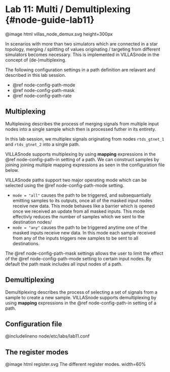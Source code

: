 # Lab 11: Multi / Demultiplexing {#node-guide-lab11}

@image html villas_node_demux.svg height=300px

In scenarios with more than two simulators which are connected in a star topology, merging / splitting of values originating / targeting from different simulators becomes necessary.
This is implemented in VILLASnode in the concept of (de-)multiplexing.

The following configuration settings in a path definition are relavant and described in this lab session.

 - @ref node-config-path-mode
 - @ref node-config-path-mask
 - @ref node-config-path-rate

## Multiplexing

Multiplexing describes the process of merging signals from multiple input nodes into a single sample which then is processed futher in its entirety.

In this lab session, we multiplex signals originating from nodes `rtds_gtnet_1` and `rtds_gtnet_2` into a single path.

VILLASnode supports multiplexing by using __mapping__ expressions in the @ref node-config-path-in setting of a path.
We can construct samples by joining joining multiple mapping expressions as seen in the configuration file below.

VILLASnode paths support two major operating mode which can be selected using the @ref node-config-path-mode setting.

- `mode = "all"` causes the path to be triggered, and subsequantially emitting samples to its outputs, once all of the masked input nodes receive new data. This mode behaves like a barrier which is opened once we received an update from all masked inputs. This mode effectivly reduces the number of samples which we sent to the destination nodes/
- `mode = "any"` causes the path to be triggered anytime one of the masked inputs receive new data. In this mode each sample received from any of the inputs triggers new samples to be sent to all destinations.

The @ref node-config-path-mask settings allows the user to limit the effect of the @ref node-config-path-mode setting to certain input nodes. By default the path mask includes all input nodes of a path.

## Demultiplexing

Demultiplexing describes the process of selecting a set of signals from a sample to create a new sample.
VILLASnode supports demultiplexing by using __mapping__ expressions in the @ref node-config-path-in setting of a path.

## Configuration file

@includelineno node/etc/labs/lab11.conf

## The register modes

@image html register.svg The different register modes. width=60%
